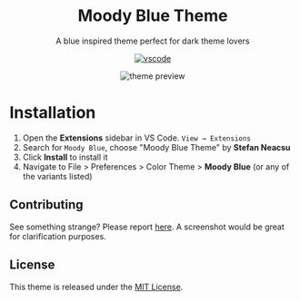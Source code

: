 <div align="center">

# Moody Blue Theme

A blue inspired theme perfect for dark theme lovers

[![vscode](https://img.shields.io/badge/vscode-v1.12+-373277.svg?style=for-the-badge)](https://code.visualstudio.com/updates/v1_12)

![theme preview](https://i.imgur.com/lANbUUd.png)

</div>

# Installation

1. Open the **Extensions** sidebar in VS Code. `View → Extensions`
2. Search for `Moody Blue`, choose "Moody Blue Theme" by **Stefan Neacsu**
3. Click **Install** to install it
4. Navigate to File > Preferences > Color Theme > **Moody Blue** (or any of the variants listed)

## Contributing

See something strange? Please report [here](https://github.com/stefaneacsu147/moody-blue/issues). A screenshot would be great for clarification purposes.

## License

This theme is released under the [MIT License](https://github.com/stefaneacsu147/moody-blue/blob/main/LICENSE.md).